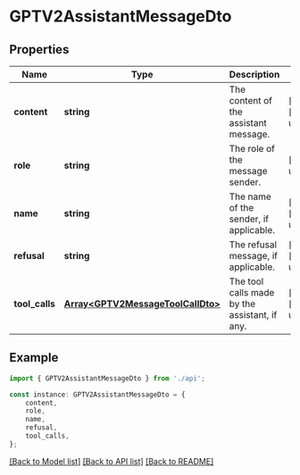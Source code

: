 # GPTV2AssistantMessageDto


## Properties

Name | Type | Description | Notes
------------ | ------------- | ------------- | -------------
**content** | **string** | The content of the assistant message. | [optional] [default to undefined]
**role** | **string** | The role of the message sender. | [default to undefined]
**name** | **string** | The name of the sender, if applicable. | [optional] [default to undefined]
**refusal** | **string** | The refusal message, if applicable. | [optional] [default to undefined]
**tool_calls** | [**Array&lt;GPTV2MessageToolCallDto&gt;**](GPTV2MessageToolCallDto.md) | The tool calls made by the assistant, if any. | [optional] [default to undefined]

## Example

```typescript
import { GPTV2AssistantMessageDto } from './api';

const instance: GPTV2AssistantMessageDto = {
    content,
    role,
    name,
    refusal,
    tool_calls,
};
```

[[Back to Model list]](../README.md#documentation-for-models) [[Back to API list]](../README.md#documentation-for-api-endpoints) [[Back to README]](../README.md)
